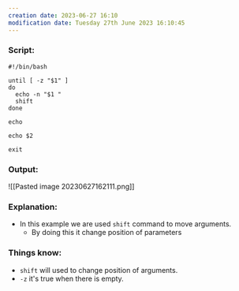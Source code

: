 ```yaml
---
creation date: 2023-06-27 16:10
modification date: Tuesday 27th June 2023 16:10:45
---
```


### Script:

```
#!/bin/bash

until [ -z "$1" ]
do
  echo -n "$1 "
  shift
done

echo

echo $2

exit
```

### Output:

![[Pasted image 20230627162111.png]]

### Explanation:

* In this example we are used `shift` command to move arguments.
	* By doing this it change position of parameters

### Things know:

* `shift` will used to change position of arguments.
* `-z` it's true when there is empty.